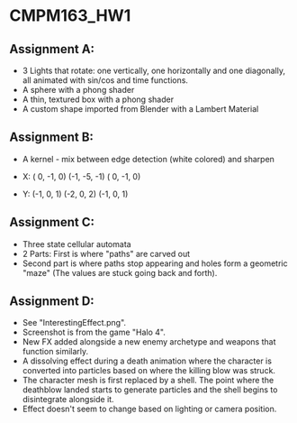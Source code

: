 # CMPM163_HW1

Assignment A:
------------
* 3 Lights that rotate: one vertically, one horizontally and one diagonally, all animated with sin/cos and time functions.
* A sphere with a phong shader
* A thin, textured box with a phong shader
* A custom shape imported from Blender with a Lambert Material


Assignment B:
------------
* A kernel - mix between edge detection (white colored) and sharpen

* X:
( 0, -1,  0)
(-1, -5, -1)
( 0, -1,  0)
* Y:
(-1,  0,  1)
(-2,  0,  2)
(-1,  0,  1)


Assignment C:
------------
* Three state cellular automata
* 2 Parts: First is where "paths" are carved out
* Second part is where paths stop appearing and holes form a geometric "maze" (The values are stuck going back and forth).


Assignment D:
------------
* See "InterestingEffect.png".
* Screenshot is from the game "Halo 4". 
* New FX added alongside a new enemy archetype and weapons that function similarly.
* A dissolving effect during a death animation where the character is converted into particles based on where the killing blow was struck.
* The character mesh is first replaced by a shell.  The point where the deathblow landed starts to generate particles and the shell begins to disintegrate alongside it. 
* Effect doesn't seem to change based on lighting or camera position.